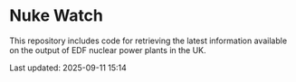 # Nuke Watch

This repository includes code for retrieving the latest information available on the output of EDF nuclear power plants in the UK.

Last updated: 2025-09-11 15:14